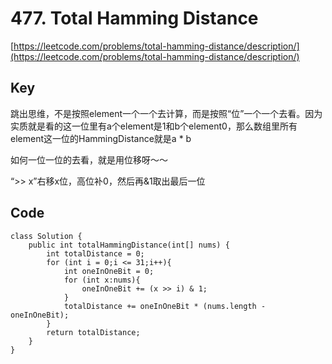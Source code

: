 # 477. Total Hamming Distance

[https://leetcode.com/problems/total-hamming-distance/description/](https://leetcode.com/problems/total-hamming-distance/description/)

## Key
跳出思维，不是按照element一个一个去计算，而是按照“位”一个一个去看。因为实质就是看的这一位里有a个element是1和b个element0，那么数组里所有element这一位的HammingDistance就是a * b

如何一位一位的去看，就是用位移呀～～

“>> x”右移x位，高位补0，然后再&1取出最后一位


## Code
```
class Solution {
    public int totalHammingDistance(int[] nums) {
        int totalDistance = 0;
        for (int i = 0;i <= 31;i++){
            int oneInOneBit = 0;
            for (int x:nums){
                oneInOneBit += (x >> i) & 1;
            }
            totalDistance += oneInOneBit * (nums.length - oneInOneBit);
        }
        return totalDistance;
    }
}
```
